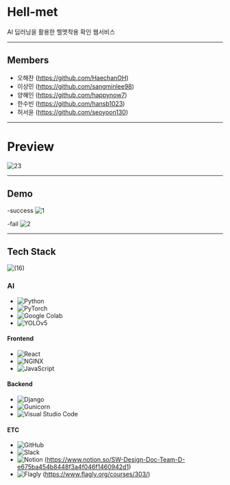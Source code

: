 # Hell-met

 AI 딥러닝을 활용한 헬멧착용 확인 웹서비스
 
---

## Members

- 오해찬 (https://github.com/HaechanOH)
- 이상민 (https://github.com/sangminlee98)
- 양혜인 (https://github.com/happynow7)
- 한수빈 (https://github.com/hansb1023)
- 허서윤 (https://github.com/seoyoon130)
---

# Preview

![23](https://user-images.githubusercontent.com/83197138/124090990-55872c80-da90-11eb-9ac4-dbe6db955b1a.jpg)


---------------------

## Demo
-success
![1](https://user-images.githubusercontent.com/83197138/123940765-75591a80-d9d4-11eb-9f5e-e3f86e9667d7.gif)


-fail
![2](https://user-images.githubusercontent.com/83197138/123940770-75f1b100-d9d4-11eb-8f6a-330f7894dbf8.gif)

----------------------

## Tech Stack
![(16)](https://user-images.githubusercontent.com/83197138/124066826-51e5ac80-da74-11eb-85dc-88a0878ba468.png)

### **AI**

- <img alt="Python" src ="https://img.shields.io/badge/Python-3776AB.svg?&style=for-the-badge&logo=Python&logoColor=white"/> 
- <img alt="PyTorch" src ="https://img.shields.io/badge/PyTorch-EE4C2C.svg?&style=for-the-badge&logo=PyTorch&logoColor=white"/>
- <img alt="Google Colab" src ="https://img.shields.io/badge/Google Colab-F9AB00.svg?&style=for-the-badge&logo=GoogleColab&logoColor=white"/>
- <img alt="YOLOv5" src ="https://img.shields.io/badge/YOLO-v5-lightgrey.svg?&style=for-the-badge"/>


#### **Frontend**

- <img alt="React" src ="https://img.shields.io/badge/React-61DAFB.svg?&style=for-the-badge&logo=React&logoColor=white"/>
- <img alt="NGINX" src ="https://img.shields.io/badge/NGINX-009639.svg?&style=for-the-badge&logo=NGINX&logoColor=white"/>
- <img alt="JavaScript" src ="https://img.shields.io/badge/JavaScript-F7DF1E.svg?&style=for-the-badge&logo=JavaScript&logoColor=white"/>

#### **Backend**

- <img alt="Django" src ="https://img.shields.io/badge/Django-092E20.svg?&style=for-the-badge&logo=Django&logoColor=white"/>
- <img alt="Gunicorn" src ="https://img.shields.io/badge/gunicorn-gunicorn-green.svg?&style=for-the-badge"/>
- <img alt="Visual Studio Code" src ="https://img.shields.io/badge/Visual Studio Code-007ACC.svg?&style=for-the-badge&logo=VisualStudioCode&logoColor=white"/>

#### **ETC**

- <img alt="GitHub" src ="https://img.shields.io/badge/GitHub-181717.svg?&style=for-the-badge&logo=GitHub&logoColor=white"/>
- <img alt="Slack" src ="https://img.shields.io/badge/Slack-4A154B.svg?&style=for-the-badge&logo=Slack&logoColor=white"/>
- <img alt="Notion" src ="https://img.shields.io/badge/Notion-000000.svg?&style=for-the-badge&logo=Notion&logoColor=white"/>  (https://www.notion.so/SW-Design-Doc-Team-D-e675ba454b8448f3a4f046f1460942d1)
- <img alt="Flagly" src ="https://img.shields.io/badge/Flagly-Flagly-red.svg?&style=for-the-badge"/>  (https://www.flagly.org/courses/303/)
